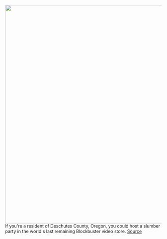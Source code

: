 <img src='https://cdn.vox-cdn.com/thumbor/ckjanTD04vcPQhH5sMeECj8Tkbk=/0x0:1800x1200/1200x800/filters:focal(756x456:1044x744)/cdn.vox-cdn.com/uploads/chorus_image/image/67216311/bfarsace_180828_2907_0006.0.jpg' width='700px' /><br/>
If you're a resident of Deschutes County, Oregon, you could host a slumber party in the world's last remaining Blockbuster video store.
<a href='https://www.theverge.com/2020/8/17/21372440/blockbuster-video-store-airbnb-location-price-movies-booking'> Source <a/>